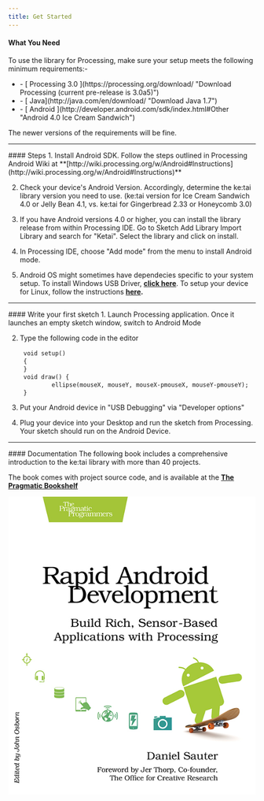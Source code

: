 ```yaml
---
title: Get Started
---
```


#### What You Need
To use the library for Processing, make sure your setup meets the following minimum requirements:- <br>
<!-- <h4> -->
<div class="sidelist">
<ul>
<li>
- [ Processing 3.0 ](https://processing.org/download/ "Download Processing (current pre-release is 3.0a5)")
</li>
<li>
- [ Java](http://java.com/en/download/ "Download Java 1.7")
</li>
<li>
- [ Android ](http://developer.android.com/sdk/index.html#Other "Android 4.0 Ice Cream Sandwich")
</li>
</ul>
</div>

<!-- </h4> -->
The newer versions of the requirements will be fine. 

<hr>
#### Steps
1. Install Android SDK. Follow the steps outlined in Processing Android Wiki at **[http://wiki.processing.org/w/Android#Instructions](http://wiki.processing.org/w/Android#Instructions)**

2. Check your device's Android Version. Accordingly, determine the ke:tai library version you need to use. (ke:tai version for Ice Cream Sandwich 4.0 or Jelly Bean 4.1, vs. ke:tai for Gingerbread 2.33 or Honeycomb 3.0)

3. If you have Android versions 4.0 or higher, you can install the library release from within Processing IDE. Go to Sketch <i class="fa fa-long-arrow-right"></i>Add Library <i class="fa fa-long-arrow-right"></i>Import Library and search for "Ketai". Select the library and click on install.

4. In Processing IDE, choose "Add mode" from the menu to install Android mode.

5. Android OS might sometimes have dependecies specific to your system setup. To install Windows USB Driver, **[click here](http://developer.android.com/tools/extras/oem-usb.html)**. To setup your device for Linux, follow the instructions **[here](http://developer.android.com/tools/device.html#setting-up).**

<hr>
####  Write your first sketch
1. Launch Processing application. Once it launches an empty sketch window, switch to Android Mode

2. Type the following code in the editor
	
		void setup()
		{
		}
		void draw() {
		        ellipse(mouseX, mouseY, mouseX-pmouseX, mouseY-pmouseY);
		}

3. Put your Android device in "USB Debugging" via "Developer options"

4. Plug your device into your Desktop and run the sketch from Processing. Your sketch should run on the Android Device.

<hr>
#### Documentation
The following book includes a comprehensive introduction to the ke:tai library with more than 40 projects.

The book comes with project source code, and is available at the **[The Pragmatic Bookshelf](https://pragprog.com/book/dsproc/rapid-android-development)**

![Rapid Android Development](image.jpg)